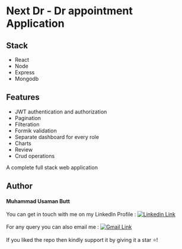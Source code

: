# Next Dr - Dr appointment Application

## Stack
- React
- Node
- Express
- Mongodb
  


## Features
- JWT authentication and authorization
- Pagination
- Filteration
- Formik validation
- Separate dashboard for every role
- Charts
- Review
- Crud operations

 A complete full stack web application

## Author

#### Muhammad Usaman Butt
You can get in touch with me on my LinkedIn Profile : [![Linkedin Link](https://img.shields.io/badge/Connect-UsamaButt-blue.svg?color=1DA1F2&logo=linkedin&longCache=true&style=for-the-badge
)](https://www.linkedin.com/in/muhammad-usama-butt)
<br><br>
For any query you can also email me : 
[![Gmail Link](https://img.shields.io/badge/Connect-musamabutt4u@gmail.com-blue.svg?color=1DA1F2&logo=gmail&longCache=true&style=for-the-badge
)](mailto:musamabutt4u@gmail.com)
<br><br>
If you liked the repo then kindly support it by giving it a star ⭐!
